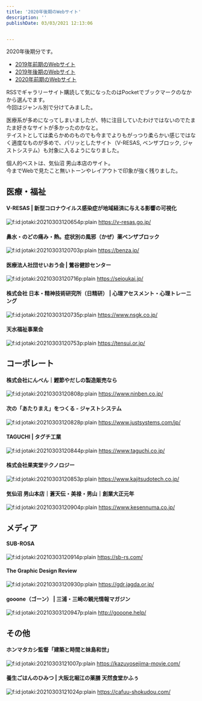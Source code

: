```yaml
---
title: '2020年後期のWebサイト'
description: ''
publishDate: 03/03/2021 12:13:06


---
```

<p>2020年後期分です。</p>

<ul>
<li><a href="https://jtk.hatenablog.com/entry/2019/08/04/100739">2019年前期のWebサイト</a></li>
<li><a href="https://jtk.hatenablog.com/entry/2019/12/09/090608">2019年後期のWebサイト</a></li>
<li><a href="https://jtk.hatenablog.com/entry/2020/06/21/131848">2020年前期のWebサイト</a></li>
</ul>


<p>RSSでギャラリーサイト購読して気になったのはPocketでブックマークのなかから選んでます。<br />
今回はジャンル別で分けてみました。</p>

<p>医療系が多めになってしまいましたが、特に注目していたわけではないのでたまたま好きなサイトが多かったのかなと。<br />
テイストとしては柔らかめのものでも今までよりもがっつり柔らかい感じではなく適度なものが多めで、パリッとしたサイト（V-RESAS, ベンザブロック, ジャストシステム）も対象に入るようになりました。</p>

<p>個人的ベストは、気仙沼 男山本店のサイト。<br />
今までWebで見たこと無いトーンやレイアウトで印象が強く残りました。</p>

<h2>医療・福祉</h2>

<h4>V-RESAS | 新型コロナウイルス感染症が地域経済に与える影響の可視化</h4>

<p><span itemscope itemtype="http://schema.org/Photograph"><img src="/images/hatena/20210303120654.png" alt="f:id:jotaki:20210303120654p:plain" title="" class="hatena-fotolife" itemprop="image"></span>
<a href="https://v-resas.go.jp/">https://v-resas.go.jp/</a></p>

<h4>鼻水・のどの痛み・熱。症状別の風邪（かぜ）薬ベンザブロック</h4>

<p><span itemscope itemtype="http://schema.org/Photograph"><img src="/images/hatena/20210303120703.png" alt="f:id:jotaki:20210303120703p:plain" title="" class="hatena-fotolife" itemprop="image"></span>
<a href="https://benza.jp/">https://benza.jp/</a></p>

<h4>医療法人社団せいおう会 | 鶯谷健診センター</h4>

<p><span itemscope itemtype="http://schema.org/Photograph"><img src="/images/hatena/20210303120716.png" alt="f:id:jotaki:20210303120716p:plain" title="" class="hatena-fotolife" itemprop="image"></span>
<a href="https://seioukai.jp/">https://seioukai.jp/</a></p>

<h4>株式会社 日本・精神技術研究所（日精研） | 心理アセスメント・心理トレーニング</h4>

<p><span itemscope itemtype="http://schema.org/Photograph"><img src="/images/hatena/20210303120735.png" alt="f:id:jotaki:20210303120735p:plain" title="" class="hatena-fotolife" itemprop="image"></span>
<a href="https://www.nsgk.co.jp/">https://www.nsgk.co.jp/</a></p>

<h4>天水福祉事業会</h4>

<p><span itemscope itemtype="http://schema.org/Photograph"><img src="/images/hatena/20210303120753.png" alt="f:id:jotaki:20210303120753p:plain" title="" class="hatena-fotolife" itemprop="image"></span>
<a href="https://tensui.or.jp/">https://tensui.or.jp/</a></p>

<h2>コーポレート</h2>

<h4>株式会社にんべん｜鰹節やだしの製造販売なら</h4>

<p><span itemscope itemtype="http://schema.org/Photograph"><img src="/images/hatena/20210303120808.png" alt="f:id:jotaki:20210303120808p:plain" title="" class="hatena-fotolife" itemprop="image"></span>
<a href="https://www.ninben.co.jp/">https://www.ninben.co.jp/</a></p>

<h4>次の「あたりまえ」をつくる - ジャストシステム</h4>

<p><span itemscope itemtype="http://schema.org/Photograph"><img src="/images/hatena/20210303120828.png" alt="f:id:jotaki:20210303120828p:plain" title="" class="hatena-fotolife" itemprop="image"></span>
<a href="https://www.justsystems.com/jp/">https://www.justsystems.com/jp/</a></p>

<h4>TAGUCHI | タグチ工業</h4>

<p><span itemscope itemtype="http://schema.org/Photograph"><img src="/images/hatena/20210303120844.png" alt="f:id:jotaki:20210303120844p:plain" title="" class="hatena-fotolife" itemprop="image"></span>
<a href="https://www.taguchi.co.jp/">https://www.taguchi.co.jp/</a></p>

<h4>株式会社果実堂テクノロジー</h4>

<p><span itemscope itemtype="http://schema.org/Photograph"><img src="/images/hatena/20210303120853.png" alt="f:id:jotaki:20210303120853p:plain" title="" class="hatena-fotolife" itemprop="image"></span>
<a href="https://www.kajitsudotech.co.jp/">https://www.kajitsudotech.co.jp/</a></p>

<h4>気仙沼 男山本店｜蒼天伝・美禄・男山｜創業大正元年</h4>

<p><span itemscope itemtype="http://schema.org/Photograph"><img src="/images/hatena/20210303120904.png" alt="f:id:jotaki:20210303120904p:plain" title="" class="hatena-fotolife" itemprop="image"></span>
<a href="https://www.kesennuma.co.jp/">https://www.kesennuma.co.jp/</a></p>

<h2>メディア</h2>

<h4>SUB-ROSA</h4>

<p><span itemscope itemtype="http://schema.org/Photograph"><img src="/images/hatena/20210303120914.png" alt="f:id:jotaki:20210303120914p:plain" title="" class="hatena-fotolife" itemprop="image"></span>
<a href="https://sb-rs.com/">https://sb-rs.com/</a></p>

<h4>The Graphic Design Review</h4>

<p><span itemscope itemtype="http://schema.org/Photograph"><img src="/images/hatena/20210303120930.png" alt="f:id:jotaki:20210303120930p:plain" title="" class="hatena-fotolife" itemprop="image"></span>
<a href="https://gdr.jagda.or.jp/">https://gdr.jagda.or.jp/</a></p>

<h4>gooone（ゴーン） | 三浦・三崎の観光情報マガジン</h4>

<p><span itemscope itemtype="http://schema.org/Photograph"><img src="/images/hatena/20210303120947.png" alt="f:id:jotaki:20210303120947p:plain" title="" class="hatena-fotolife" itemprop="image"></span>
<a href="http://gooone.help/">http://gooone.help/</a></p>

<h2>その他</h2>

<h4>ホンマタカシ監督「建築と時間と妹島和世」</h4>

<p><span itemscope itemtype="http://schema.org/Photograph"><img src="/images/hatena/20210303121007.png" alt="f:id:jotaki:20210303121007p:plain" title="" class="hatena-fotolife" itemprop="image"></span>
<a href="https://kazuyosejima-movie.com/">https://kazuyosejima-movie.com/</a></p>

<h4>養生ごはんのひみつ | 大阪北堀江の薬膳 天然食堂かふぅ</h4>

<p><span itemscope itemtype="http://schema.org/Photograph"><img src="/images/hatena/20210303121024.png" alt="f:id:jotaki:20210303121024p:plain" title="" class="hatena-fotolife" itemprop="image"></span>
<a href="https://cafuu-shokudou.com/">https://cafuu-shokudou.com/</a></p>

